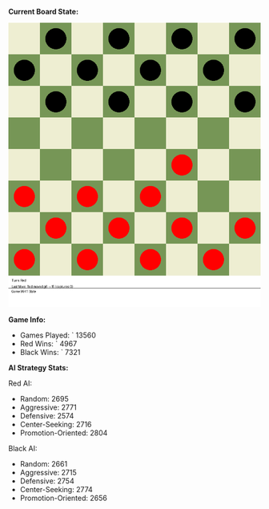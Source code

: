 
**Current Board State:**  
<!-- START_GIF -->
![Checkers Game](./checkers_game.gif)
<!-- END_GIF -->

**Game Info:**  
- Games Played: `<!-- GAMES_PLAYED --> 13560
- Red Wins: `<!-- RED_WINS --> 4967
- Black Wins: `<!-- BLACK_WINS --> 7321

<!-- AI_STATS -->
**AI Strategy Stats:**

Red AI:
- Random: 2695
- Aggressive: 2771
- Defensive: 2574
- Center-Seeking: 2716
- Promotion-Oriented: 2804

Black AI:
- Random: 2661
- Aggressive: 2715
- Defensive: 2754
- Center-Seeking: 2774
- Promotion-Oriented: 2656
